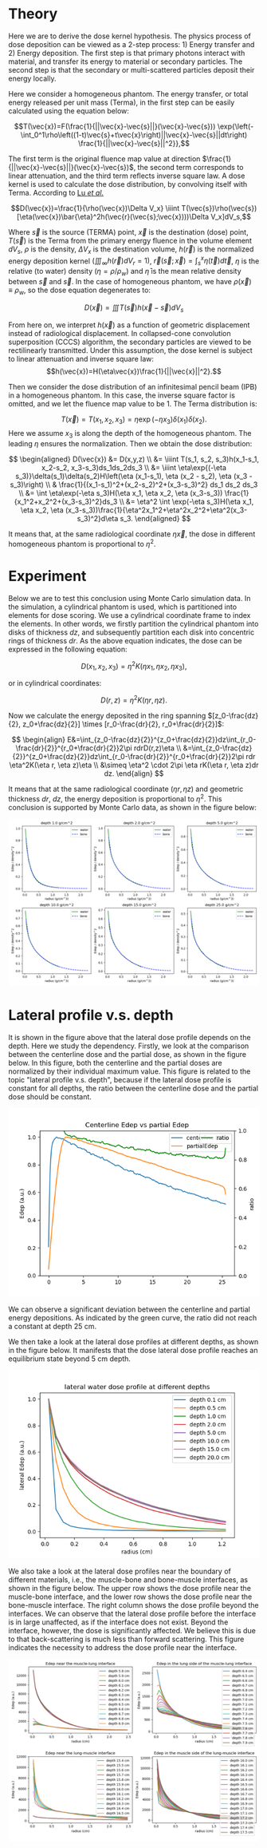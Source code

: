 # Theory
Here we are to derive the dose kernel hypothesis. The physics process of dose deposition can be viewed as a 2-step process: 1) Energy transfer and 2) Energy deposition. The first step is that primary photons interact with material, and transfer its energy to material or secondary particles. The second step is that the secondary or multi-scattered particles deposit their energy locally.

Here we consider a homogeneous phantom. The energy transfer, or total energy released per unit mass (Terma), in the first step can be easily calculated using the equation below:

$$T(\vec{x})=F(\frac{1}{||\vec{x}-\vec{s}||}(\vec{x}-\vec{s}))
\exp{\left(-\int_0^1\rho\left((1-t)\vec{s}+t\vec{x}\right)||\vec{x}-\vec{s}||dt\right)
\frac{1}{||\vec{x}-\vec{s}||^2}},$$

The first term is the original fluence map value at direction $\frac{1}{||\vec{x}-\vec{s}||}(\vec{x}-\vec{s})$, the second term corresponds to linear attenuation, and the third term reflects inverse square law.
A dose kernel is used to calculate the dose distribution, by convolving itself with Terma. According to [Lu $et$ $al.$](https://iopscience.iop.org/article/10.1088/0031-9155/50/4/007)

$$D(\vec{x})=\frac{1}{\rho(\vec{x})\Delta V_x} \iiint T(\vec{s})\rho(\vec{s})[\eta(\vec{x})\bar{\eta}^2h(\vec{r}(\vec{s};\vec{x})))\Delta V_x]dV_s,$$

Where $\vec{s}$ is the source (TERMA) point, $\vec{x}$ is the destination (dose) point, $T(\vec{s})$ is the Terma from the primary energy fluence in the volume element $dV_s$, $\rho$ is the density, $\Delta V_x$ is the destination volume, $h(\vec{r})$ is the normalized energy deposition kernel $\left(\iiint_\infty h(\vec{r})dV_r=1\right)$, $\vec{r}(\vec{s};\vec{x})=\int_s^x\eta(\vec{t})d\vec{t}$, $\eta$ is the relative (to water) density ($\eta=\rho/\rho_w$) and $\bar{\eta}$ is the mean relative density between $\vec{s}$ and $\vec{s}$. In the case of homogeneous phantom, we have $\rho(\vec{x})\equiv\rho_w$, so the dose equation degenerates to:

$$D(\vec{x})=\iiint T(\vec{s})h(\vec{x}-\vec{s})dV_s$$

From here on, we interpret $h(\vec{x})$ as a function of geometric displacement instead of radiological displacement. In collapsed-cone convolution superposition (CCCS) algorithm, the secondary particles are viewed to be rectilinearly transmitted. Under this assumption, the dose kernel is subject to linear attenuation and inverse square law:
$$h(\vec{x})=H(\eta\vec{x})\frac{1}{||\vec{x}||^2}.$$

Then we consider the dose distribution of an infinitesimal pencil beam (IPB) in a homogeneous phantom. In this case, the inverse square factor is omitted, and we let the fluence map value to be 1. The Terma distribution is:

$$T(\vec{x})=T(x_1,x_2,x_3)=\eta\exp{(-\eta x_3)}\delta(x_1)\delta(x_2).$$
Here we assume $x_3$ is along the depth of the homogeneous phantom. The leading $\eta$ ensures the normalization. Then we obtain the dose distribution:

$$
\begin{aligned}
D(\vec{x}) &= D(x,y,z) \\
&= \iiint T(s_1, s_2, s_3)h(x_1-s_1, x_2-s_2, x_3-s_3)ds_1ds_2ds_3 \\
&= \iiint \eta\exp{(-\eta s_3)}\delta(s_1)\delta(s_2)H\left(\eta (x_1-s_1), \eta (x_2 - s_2), \eta (x_3 - s_3)\right) \\
& \frac{1}{(x_1-s_1)^2+(x_2-s_2)^2+(x_3-s_3)^2} ds_1 ds_2 ds_3 \\
&= \int \eta\exp(-\eta s_3)H(\eta x_1, \eta x_2, \eta (x_3-s_3)) \frac{1}{x_1^2+x_2^2+(x_3-s_3)^2}ds_3 \\
&= \eta^2 \int \exp(-\eta s_3)H(\eta x_1, \eta x_2, \eta (x_3-s_3))\frac{1}{\eta^2x_1^2+\eta^2x_2^2+\eta^2(x_3-s_3)^2}d\eta s_3.
\end{aligned}
$$

It means that, at the same radiological coordinate $\eta\vec{x}$, the dose in different homogeneous phantom is proportional to $\eta^2$.

# Experiment
Below we are to test this conclusion using Monte Carlo simulation data. In the simulation, a cylindrical phantom is used, which is partitioned into elements for dose scoring. We use a cylindrical coordinate frame to index the elements. In other words, we firstly partition the cylindrical phantom into disks of thickness $dz$, and subsequently partition each disk into concentric rings of thickness $dr$. As the above equation indicates, the dose can be expressed in the following equation:

$$D(x_1,x_2,x_3)=\eta^2K(\eta x_1, \eta x_2, \eta x_3),$$

or in cylindrical coordinates:

$$D(r,z)=\eta^2K(\eta r, \eta z).$$

Now we calculate the energy deposited in the ring spanning $[z_0-\frac{dz}{2}, z_0+\frac{dz}{2}] \times [r_0-\frac{dr}{2}, r_0+\frac{dr}{2}]$:

$$
\begin{align}
E&=\int_{z_0-\frac{dz}{2}}^{z_0+\frac{dz}{2}}dz\int_{r_0-\frac{dr}{2}}^{r_0+\frac{dr}{2}}2\pi rdrD(r,z)\eta \\
&=\int_{z_0-\frac{dz}{2}}^{z_0+\frac{dz}{2}}dz\int_{r_0-\frac{dr}{2}}^{r_0+\frac{dr}{2}}2\pi rdr \eta^2K(\eta r, \eta z)\eta \\
&\simeq \eta^2 \cdot 2\pi \eta rK(\eta r, \eta z)dr dz.
\end{align}
$$

It means that at the same radiological coordinate $(\eta r, \eta z)$ and geometric thickness $dr$, $dz$, the energy deposition is proportional to $\eta^2$. This conclusion is supported by Monte Carlo data, as shown in the figure below:

![Lateral dose profile of water and bone at different depths](./figures/lateral.png)

# Lateral profile v.s. depth
It is shown in the figure above that the lateral dose profile depends on the depth. Here we study the dependency. Firstly, we look at the comparison between the centerline dose and the partial dose, as shown in the figure below. In this figure, both the centerline and the partial doses are normalized by their individual maximum value. This figure is related to the topic "lateral profile v.s. depth", because if the lateral dose profile is constant for all depths, the ratio between the centerline dose and the partial dose should be constant.

![Centerline energy deposition vs partial energy deposition](./figures/cenPar.png)

We can observe a significant deviation between the centerline and partial energy depositions. As indicated by the green curve, the ratio did not reach a constant at depth 25 cm.

We then take a look at the lateral dose profiles at different depths, as shown in the figure below. It manifests that the dose lateral dose profile reaches an equilibrium state beyond 5 cm depth.

![lateral infinitesimal pencil beam (IPB) water dose profile at different depths](./figures/latWater.png)

We also take a look at the lateral dose profiles near the boundary of different materials, i.e., the muscle-bone and bone-muscle interfaces, as shown in the figure below. The upper row shows the dose profile near the muscle-bone interface, and the lower row shows the dose profile near the bone-muscle interface. The right column shows the dose profile beyond the interfaces. We can observe that the lateral dose profile before the interface is in large unaffected, as if the interface does not exist. Beyond the interface, however, the dose is significantly affected. We believe this is due to that back-scattering is much less than forward scattering. This figure indicates the necessity to address the dose profile near the interface.

![lateral dose profiles near muscle-bone and bone-muscle interfaces](./figures/lungMuscle.png)